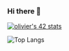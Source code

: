 ### Hi there 👋

[![olivier's 42 stats](https://badge42.herokuapp.com/api/stats/ochichep?privacyEmail=true)](https://github.com/JaeSeoKim/badge42)

![Top Langs](https://github-readme-stats.vercel.app/api/top-langs/?username=oli42&langs_count=8theme=tokyonight)
